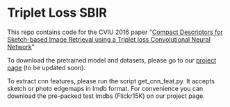 # Triplet Loss SBIR
This repo contains code for the CVIU 2016 paper "[Compact Descriptors for Sketch-based Image Retrieval using a Triplet loss Convolutional Neural Network](https://doi.org/10.1016/j.cviu.2017.06.007)" 

To download the pretrained model and datasets, please go to our [project page](www.cvssp.org) (to be updated soon).

To extract cnn features, please run the script get_cnn_feat.py. It accepts sketch or photo edgemaps in lmdb format. For convenience you can download the pre-packed test lmdbs (Flickr15K) on our project page. 